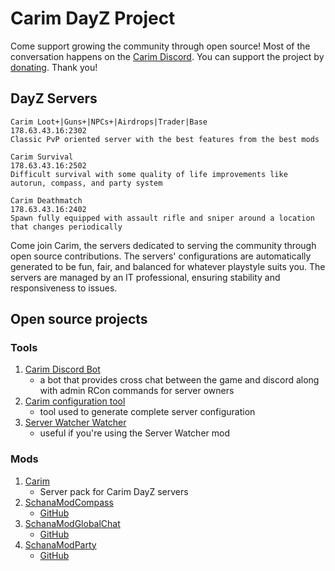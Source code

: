 # Carim DayZ Project

Come support growing the community through open source!
Most of the conversation happens on the [Carim Discord](https://discord.gg/kdPnVu4).
You can support the project by [donating](https://paypal.me/cnofafva). Thank you!

## DayZ Servers

```text
Carim Loot+|Guns+|NPCs+|Airdrops|Trader|Base
178.63.43.16:2302
Classic PvP oriented server with the best features from the best mods
```

```text
Carim Survival
178.63.43.16:2502
Difficult survival with some quality of life improvements like autorun, compass, and party system
```

```text
Carim Deathmatch
178.63.43.16:2402
Spawn fully equipped with assault rifle and sniper around a location that changes periodically
```

Come join Carim, the servers dedicated to serving the community through open source contributions. The servers' configurations are automatically generated to be fun, fair, and balanced for whatever playstyle suits you. The servers are managed by an IT professional, ensuring stability and responsiveness to issues.

## Open source projects

### Tools

1. [Carim Discord Bot](https://github.com/schana/carim-discord-bot)
   + a bot that provides cross chat between the game and discord along with admin RCon commands for server owners
1. [Carim configuration tool](https://github.com/schana/dayz-server-carim)
   + tool used to generate complete server configuration
1. [Server Watcher Watcher](https://github.com/schana/server-watcher-watcher)
   + useful if you're using the Server Watcher mod

### Mods

1. [Carim](https://steamcommunity.com/sharedfiles/filedetails/?id=2123003098)
   + Server pack for Carim DayZ servers
1. [SchanaModCompass](https://steamcommunity.com/sharedfiles/filedetails/?id=2067834152)
   + [GitHub](https://github.com/schana/dayz-mod-compass)
1. [SchanaModGlobalChat](https://steamcommunity.com/sharedfiles/filedetails/?id=2115602332)
   + [GitHub](https://github.com/schana/dayz-mod-global-chat)
1. [SchanaModParty](https://steamcommunity.com/sharedfiles/filedetails/?id=2075831381)
   + [GitHub](https://github.com/schana/dayz-mod-party)
